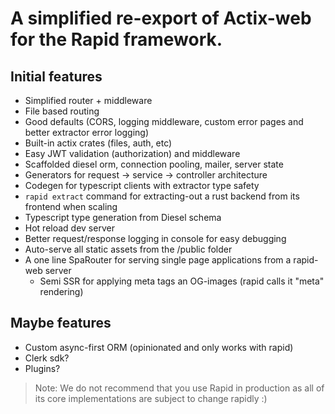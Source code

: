 # A simplified re-export of Actix-web for the Rapid framework.

## Initial features
- Simplified router + middleware
- File based routing
- Good defaults (CORS, logging middleware, custom error pages and better extractor error logging)
- Built-in actix crates (files, auth, etc)
- Easy JWT validation (authorization) and middleware
- Scaffolded diesel orm, connection pooling, mailer, server state
- Generators for request -> service -> controller architecture
- Codegen for typescript clients with extractor type safety
- `rapid extract` command for extracting-out a rust backend from its frontend when scaling
- Typescript type generation from Diesel schema
- Hot reload dev server
- Better request/response logging in console for easy debugging
- Auto-serve all static assets from the /public folder
- A one line SpaRouter for serving single page applications from a rapid-web server
    - Semi SSR for applying meta tags an OG-images (rapid calls it "meta" rendering)

## Maybe features
- Custom async-first ORM (opinionated and only works with rapid)
- Clerk sdk?
- Plugins?

> Note: We do not recommend that you use Rapid in production as all of its core implementations are subject to change rapidly :)

